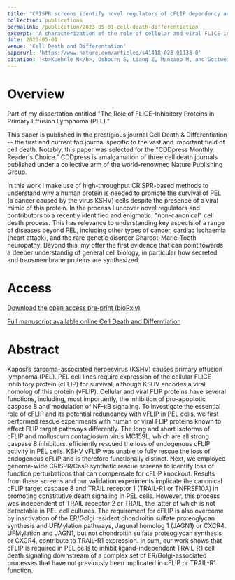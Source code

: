 ```yaml
---
title: "CRISPR screens identify novel regulators of cFLIP dependency and ligand-independent, TRAIL-R1-mediated cell death"
collection: publications
permalink: /publication/2023-05-01-cell-death-differentiation
excerpt: 'A characterization of the role of cellular and viral FLICE-inhibitory proteins in KSHV-associated PEL cells.'
date: 2023-05-01
venue: 'Cell Death and Differentation'
paperurl: 'https://www.nature.com/articles/s41418-023-01133-0'
citation: '<b>Kuehnle N</b>, Osbourn S, Liang Z, Manzano M, and Gottwein E. (2023). &quot;CRISPR screens identify novel regulators of cFLIP dependency and ligand-independent, TRAIL-R1-mediated cell death.&quot; <i>Cell Death and Differentation</i>. 30, 1221–1234.<br>'
---
```


# Overview
Part of my dissertation entitled "The Role of FLICE-Inhibitory Proteins in Primary Effusion Lymphoma (PEL)."

This paper is published in the prestigious journal Cell Death & Differentiation -- the first and current top journal specific to the vast and important field of cell death. Notably, this paper was selected for the "CDDpress Monthly Reader's Choice." CDDpress is amalgamation of three cell death journals published under a collective arm of the world-renowned Nature Publishing Group.

In this work I make use of high-throughput CRISPR-based methods to understand why a human protein is needed to promote the survival of PEL (a cancer caused by the virus KSHV) cells despite the presence of a viral mimic of this protein. In the process I uncover novel regulators and contributors to a recently identified and enigmatic, "non-canonical" cell death process. This has relevance to understanding key aspects of a range of diseases beyond PEL, including other types of cancer, cardiac ischaemia (heart attack), and the rare genetic disorder Charcot-Marie-Tooth neuropathy. Beyond this, my offer the first evidence that can point towards a deeper understandig of general cell biology, in particular how secreted and transmembrane proteins are synthesized.

# Access
[Download the open access pre-print (bioRxiv)](http://academicpages.github.io/files/2022.08.17.504167v1.full.pdf)

[Full manuscript available online Cell Death and Differntiation](https://doi.org/10.1038/s41418-023-01133-0)


# Abstract 
Kaposi’s sarcoma-associated herpesvirus (KSHV) causes primary effusion lymphoma (PEL). PEL cell lines require expression of the cellular FLICE inhibitory protein (cFLIP) for survival, although KSHV encodes a viral homolog of this protein (vFLIP). Cellular and viral FLIP proteins have several functions, including, most importantly, the inhibition of pro-apoptotic caspase 8 and modulation of NF-κB signaling. To investigate the essential role of cFLIP and its potential redundancy with vFLIP in PEL cells, we first performed rescue experiments with human or viral FLIP proteins known to affect FLIP target pathways differently. The long and short isoforms of cFLIP and molluscum contagiosum virus MC159L, which are all strong caspase 8 inhibitors, efficiently rescued the loss of endogenous cFLIP activity in PEL cells. KSHV vFLIP was unable to fully rescue the loss of endogenous cFLIP and is therefore functionally distinct. Next, we employed genome-wide CRISPR/Cas9 synthetic rescue screens to identify loss of function perturbations that can compensate for cFLIP knockout. Results from these screens and our validation experiments implicate the canonical cFLIP target caspase 8 and TRAIL receptor 1 (TRAIL-R1 or TNFRSF10A) in promoting constitutive death signaling in PEL cells. However, this process was independent of TRAIL receptor 2 or TRAIL, the latter of which is not detectable in PEL cell cultures. The requirement for cFLIP is also overcome by inactivation of the ER/Golgi resident chondroitin sulfate proteoglycan synthesis and UFMylation pathways, Jagunal homolog 1 (JAGN1) or CXCR4. UFMylation and JAGN1, but not chondroitin sulfate proteoglycan synthesis or CXCR4, contribute to TRAIL-R1 expression. In sum, our work shows that cFLIP is required in PEL cells to inhibit ligand-independent TRAIL-R1 cell death signaling downstream of a complex set of ER/Golgi-associated processes that have not previously been implicated in cFLIP or TRAIL-R1 function.
